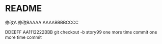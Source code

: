 # README

修改A
修改BAAAA
AAAABBBBCCCC

DDEEFF
AA1112222BBB
git checkout -b story99
one more time commit
one more time commit
